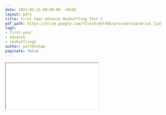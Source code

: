 ```yaml
---
date: 2023-02-15 00:00:00  +0530
layout: pdfs
title: First Year Advance Reshuffling Test 2 
pdf_path: https://drive.google.com/file/d/def456/preview?usp=drive_link
tags: 
- first-year
- advance
- reshuffling2
author: parthnikam
paginate: false
---
```


<iframe class="embed-pdf" src="{{ page.pdf_path }}#toolbar=0" seamless="seamless" scrolling="no" style="overflow:hidden"></iframe>
